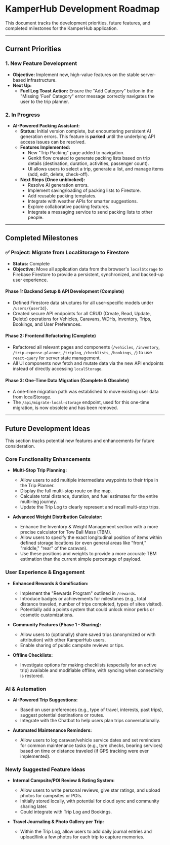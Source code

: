 
# KamperHub Development Roadmap

This document tracks the development priorities, future features, and completed milestones for the KamperHub application.

---

## **Current Priorities**

### 1. New Feature Development
*   **Objective:** Implement new, high-value features on the stable server-based infrastructure.
*   **Next Up:**
    *   **Fuel Log Toast Action:** Ensure the "Add Category" button in the "Missing 'Fuel' Category" error message correctly navigates the user to the trip planner.

### 2. In Progress
*   **AI-Powered Packing Assistant:**
    *   **Status:** Initial version complete, but encountering persistent AI generation errors. This feature is **parked** until the underlying API access issues can be resolved.
    *   **Features Implemented:**
        *   New "Trip Packing" page added to navigation.
        *   Genkit flow created to generate packing lists based on trip details (destination, duration, activities, passenger count).
        *   UI allows users to select a trip, generate a list, and manage items (add, edit, delete, check-off).
    *   **Next Steps (Once unblocked):**
        *   Resolve AI generation errors.
        *   Implement saving/loading of packing lists to Firestore.
        *   Add reusable packing templates.
        *   Integrate with weather APIs for smarter suggestions.
        *   Explore collaborative packing features.
        *   Integrate a messaging service to send packing lists to other people.

---

## **Completed Milestones**

### ✅ **Project: Migrate from LocalStorage to Firestore**

*   **Status:** Complete
*   **Objective:** Move all application data from the browser's `localStorage` to Firebase Firestore to provide a persistent, synchronized, and backed-up user experience.

#### **Phase 1: Backend Setup & API Development (Complete)**
*   Defined Firestore data structures for all user-specific models under `/users/{userId}`.
*   Created secure API endpoints for all CRUD (Create, Read, Update, Delete) operations for Vehicles, Caravans, WDHs, Inventory, Trips, Bookings, and User Preferences.

#### **Phase 2: Frontend Refactoring (Complete)**
*   Refactored all relevant pages and components (`/vehicles`, `/inventory`, `/trip-expense-planner`, `/triplog`, `/checklists`, `/bookings`, `/`) to use `react-query` for server state management.
*   All UI components now fetch and mutate data via the new API endpoints instead of directly accessing `localStorage`.

#### **Phase 3: One-Time Data Migration (Complete & Obsolete)**
*   A one-time migration path was established to move existing user data from localStorage.
*   The `/api/migrate-local-storage` endpoint, used for this one-time migration, is now obsolete and has been removed.

---

## Future Development Ideas

This section tracks potential new features and enhancements for future consideration.

### Core Functionality Enhancements

*   **Multi-Stop Trip Planning:**
    *   Allow users to add multiple intermediate waypoints to their trips in the Trip Planner.
    *   Display the full multi-stop route on the map.
    *   Calculate total distance, duration, and fuel estimates for the entire multi-leg journey.
    *   Update the Trip Log to clearly represent and recall multi-stop trips.

*   **Advanced Weight Distribution Calculator:**
    *   Enhance the Inventory & Weight Management section with a more precise calculator for Tow Ball Mass (TBM).
    *   Allow users to specify the exact longitudinal position of items within defined storage locations (or even general areas like "front," "middle," "rear" of the caravan).
    *   Use these positions and weights to provide a more accurate TBM estimation than the current simple percentage of payload.

### User Experience & Engagement

*   **Enhanced Rewards & Gamification:**
    *   Implement the "Rewards Program" outlined in `/rewards`.
    *   Introduce badges or achievements for milestones (e.g., total distance traveled, number of trips completed, types of sites visited).
    *   Potentially add a points system that could unlock minor perks or cosmetic customizations.

*   **Community Features (Phase 1 - Sharing):**
    *   Allow users to (optionally) share saved trips (anonymized or with attribution) with other KamperHub users.
    *   Enable sharing of public campsite reviews or tips.

*   **Offline Checklists:**
    *   Investigate options for making checklists (especially for an active trip) available and modifiable offline, with syncing when connectivity is restored.

### AI & Automation

*   **AI-Powered Trip Suggestions:**
    *   Based on user preferences (e.g., type of travel, interests, past trips), suggest potential destinations or routes.
    *   Integrate with the Chatbot to help users plan trips conversationally.

*   **Automated Maintenance Reminders:**
    *   Allow users to log caravan/vehicle service dates and set reminders for common maintenance tasks (e.g., tyre checks, bearing services) based on time or distance traveled (if GPS tracking were ever implemented).

### Newly Suggested Feature Ideas

*   **Internal Campsite/POI Review & Rating System:**
    *   Allow users to write personal reviews, give star ratings, and upload photos for campsites or POIs.
    *   Initially stored locally, with potential for cloud sync and community sharing later.
    *   Could integrate with Trip Log and Bookings.

*   **Travel Journaling & Photo Gallery per Trip:**
    *   Within the Trip Log, allow users to add daily journal entries and upload/link a few photos for each trip to capture memories.

